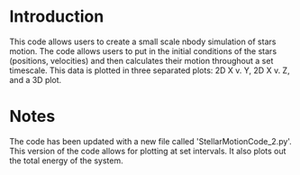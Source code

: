 # Introduction
This code allows users to create a small scale nbody simulation of stars motion.  The code allows users to put in the initial conditions of the stars (positions, velocities) and then calculates their motion throughout a set timescale. This data is plotted in three separated plots: 2D X v. Y, 2D X v. Z, and a 3D plot. 

# Notes 
The code has been updated with a new file called 'StellarMotionCode_2.py'. This version of the code allows for plotting at set intervals. It also plots out the total energy of the system. 
